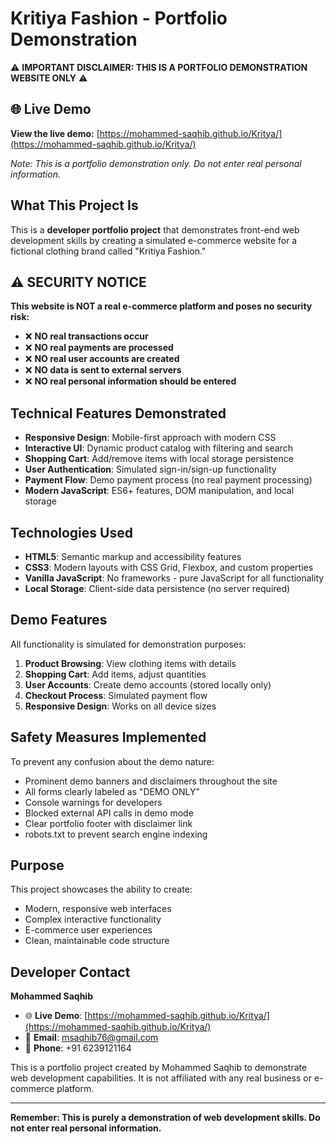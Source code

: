 # Kritiya Fashion - Portfolio Demonstration

⚠️ **IMPORTANT DISCLAIMER: THIS IS A PORTFOLIO DEMONSTRATION WEBSITE ONLY** ⚠️

## 🌐 Live Demo

**View the live demo:** [https://mohammed-saqhib.github.io/Kritya/](https://mohammed-saqhib.github.io/Kritya/)

*Note: This is a portfolio demonstration only. Do not enter real personal information.*

## What This Project Is

This is a **developer portfolio project** that demonstrates front-end web development skills by creating a simulated e-commerce website for a fictional clothing brand called "Kritiya Fashion."

## ⚠️ SECURITY NOTICE

**This website is NOT a real e-commerce platform and poses no security risk:**

- ❌ **NO real transactions occur**
- ❌ **NO real payments are processed** 
- ❌ **NO real user accounts are created**
- ❌ **NO data is sent to external servers**
- ❌ **NO real personal information should be entered**

## Technical Features Demonstrated

- **Responsive Design**: Mobile-first approach with modern CSS
- **Interactive UI**: Dynamic product catalog with filtering and search
- **Shopping Cart**: Add/remove items with local storage persistence
- **User Authentication**: Simulated sign-in/sign-up functionality
- **Payment Flow**: Demo payment process (no real payment processing)
- **Modern JavaScript**: ES6+ features, DOM manipulation, and local storage

## Technologies Used

- **HTML5**: Semantic markup and accessibility features
- **CSS3**: Modern layouts with CSS Grid, Flexbox, and custom properties
- **Vanilla JavaScript**: No frameworks - pure JavaScript for all functionality
- **Local Storage**: Client-side data persistence (no server required)

## Demo Features

All functionality is simulated for demonstration purposes:

1. **Product Browsing**: View clothing items with details
2. **Shopping Cart**: Add items, adjust quantities
3. **User Accounts**: Create demo accounts (stored locally only)
4. **Checkout Process**: Simulated payment flow
5. **Responsive Design**: Works on all device sizes

## Safety Measures Implemented

To prevent any confusion about the demo nature:

- Prominent demo banners and disclaimers throughout the site
- All forms clearly labeled as "DEMO ONLY"
- Console warnings for developers
- Blocked external API calls in demo mode
- Clear portfolio footer with disclaimer link
- robots.txt to prevent search engine indexing

## Purpose

This project showcases the ability to create:
- Modern, responsive web interfaces
- Complex interactive functionality
- E-commerce user experiences
- Clean, maintainable code structure

## Developer Contact

**Mohammed Saqhib**
- 🌐 **Live Demo**: [https://mohammed-saqhib.github.io/Kritya/](https://mohammed-saqhib.github.io/Kritya/)
- 📧 **Email**: msaqhib76@gmail.com
- 📱 **Phone**: +91 6239121164

This is a portfolio project created by Mohammed Saqhib to demonstrate web development capabilities. It is not affiliated with any real business or e-commerce platform.

---

**Remember: This is purely a demonstration of web development skills. Do not enter real personal information.**

